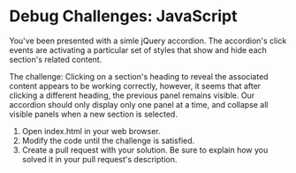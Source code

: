 # Debug Challenges: JavaScript

You've been presented with a simle jQuery accordion. The accordion's click events are activating a particular set of styles that show and hide each section's related content.

The challenge: Clicking on a section's heading to reveal the associated content appears to be working correctly, however, it seems that after clicking a different heading, the previous panel remains visible. Our accordion should only display only one panel at a time, and collapse all visible panels when a new section is selected.

1. Open index.html in your web browser.
2. Modify the code until the challenge is satisfied.
3. Create a pull request with your solution. Be sure to explain how you solved it in your pull request's description.
